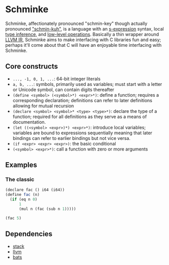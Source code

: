 # Schminke
Schminke, affectionately pronounced "schmin-key" though actually pronounced
["schmin-kuh"](https://translate.google.com/#de/en/Schminke), is a language
with an [s-expression](https://en.wikipedia.org/wiki/S-expression) syntax,
local [type inference](https://en.wikipedia.org/wiki/Type_inference), and
[low-level
operations](https://en.wikipedia.org/wiki/Low-level_programming_language).
Basically a thin wrapper around [LLVM IR](http://llvm.org/docs/LangRef.html),
Schminke aims to make interfacing with C libraries fun and easy; perhaps it'll
come about that C will have an enjoyable time interfacing with Schminke.

## Core constructs
* `..., -1, 0, 1, ...`: 64-bit integer literals
* `a, b, ...`: symbols, primarily used as variables; must start with a letter
  or Unicode symbol, can contain digits thereafter
* `(define <symbol> (<symbol>*) <expr>*)`: define a function; requires a
  corresponding declaration; definitions can refer to later definitions
  allowing for mutual recursion
* `(declare <symbol> <symbol>* <type> <type>*)`: declare the type of a
  function; required for all definitions as they serve as a means of
  documentation.
* `(let ((<symbol> <expr>)*) <expr>*)`: introduce local variables; variables
  are bound to expressions sequentially meaning that later bindings can refer
  to earlier bindings but not vice versa.
* `(if <expr> <expr> <expr>)`: the basic conditional
* `(<symbol> <expr>*)`: call a function with zero or more arguments

## Examples

### The classic
```scheme
(declare fac () i64 (i64))
(define fac (n)
  (if (eq n 0)
      1
      (mul n (fac (sub n 1)))))

(fac 5)
```

## Dependencies
* [stack](http://haskellstack.org/)
* [llvm](http://llvm.org/)
* [bats](https://github.com/sstephenson/bats)
